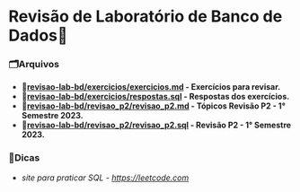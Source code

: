 # **Revisão de Laboratório de Banco de Dados:floppy_disk:**
### **:card_index_dividers:Arquivos**
- **:open_file_folder:[revisao-lab-bd/exercicios/exercicios.md](revisao-lab-bd/exercicios/exercicios.md) - Exercícios para revisar.**
- **:open_file_folder:[revisao-lab-bd/exercicios/respostas.sql](revisao-lab-bd/exercicios/respostas.sql) - Respostas dos exercícios.**
- **:open_file_folder:[revisao-lab-bd/revisao_p2/revisao_p2.md](revisao-lab-bd/revisao_p2/revisao_p2.md) - Tópicos Revisão P2 - 1° Semestre 2023.**  
- **:open_file_folder:[revisao-lab-bd/revisao_p2/revisao_p2.sql](revisao-lab-bd/revisao_p2/revisao_p2.sql) - Revisão P2 - 1° Semestre 2023.** 

### **:paperclip:Dicas**
- *site para praticar SQL - https://leetcode.com*


